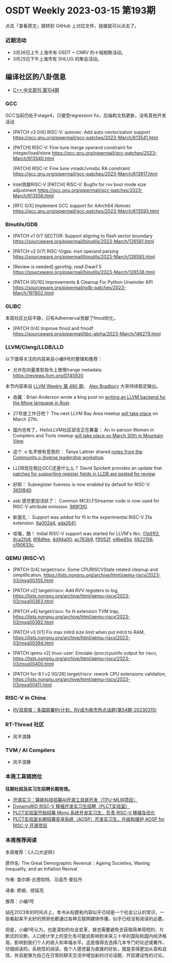 # OSDT Weekly 2023-03-15 第193期

点击「查看原文」跳转到 GitHub 上对应文件，链接就可以点击了。

### 近期活动

- 3月26日上午上海市有 OSDT + CNRV 的十城相聚活动。
- 3月25日下午上海市有 SHLUG 的聚会活动。

## 编译社区的八卦信息

- [C++ 中文周刊 第104期](https://mp.weixin.qq.com/s/xzahhyg47GSgnD7uo7sdqw)

### GCC

GCC当前仍处于stage4，只接受regression fix，后端和文档更新，没有其他开发活动
- [PATCH v3 0/6] RISC-V: autovec: Add auto-vectorization support
  https://gcc.gnu.org/pipermail/gcc-patches/2023-March/613541.html

- [PATCH] RISC-V: Fine tune merge operand constraint for integer/load/store
  https://gcc.gnu.org/pipermail/gcc-patches/2023-March/613540.html

  [PATCH] RISC-V: Fine tune vmadc/vmsbc RA constraint
  https://gcc.gnu.org/pipermail/gcc-patches/2023-March/613917.html

- Intel贡献RISC-V [PATCH] RISC-V: Bugfix for rvv bool mode size adjustment
  https://gcc.gnu.org/pipermail/gcc-patches/2023-March/613556.html

- [RFC 0/X] Implement GCC support for AArch64 libmvec
  https://gcc.gnu.org/pipermail/gcc-patches/2023-March/613593.html

### Binutils/GDB

- [PATCH v1 0/7 SECTOR: Support aligning to flash sector boundary
   https://sourceware.org/pipermail/binutils/2023-March/126581.html

- [PATCH v2 0/7] RISC-V/gas: insn operand parsing
   https://sourceware.org/pipermail/binutils/2023-March/126593.html

- [Review is needed] gprofng: read Dwarf 5
   https://sourceware.org/pipermail/binutils/2023-March/126538.html

-  [PATCH 00/10] Improvements & Cleanup For Python Unwinder API
   https://sourceware.org/pipermail/gdb-patches/2023-March/197802.html

### GLIBC

本周社区比较平静，只有Adhemerval贡献了fmod优化，
- [PATCH 0/4] Improve fmod and fmodf
  https://sourceware.org/pipermail/libc-alpha/2023-March/146279.html

### LLVM/Clang/LLDB/LLD


以下值得关注的内容来自小编9号的整理和推荐：

- 允许在向量类型指令上使用!range metadata. https://reviews.llvm.org/D145920

本节内容来自 [LLVM Weekly 第 480 期](http://llvmweekly.org/issue/480)，
[Alex Bradbury](https://www.linkedin.com/in/alex-bradbury/) 大哥持续稳定输出。

* 收藏：Brian Anderson wrote a blog post on [writing an LLVM backend for the Move language in Rust](https://brson.github.io/2023/03/12/move-on-llvm).

* 27号是工作日吧？ The next LLVM Bay Area meetup [will take place](https://discourse.llvm.org/t/llvm-bay-area-monthly-meetup-mon-mar-27-23-6pm/69117) on March 27th.

* 国内也有了，HelloLLVM社区邱吉正在筹备： An in-person Women in Compilers and Tools meetup [will take place on March 30th in Mountain View](https://discourse.llvm.org/t/wict-in-person-meetup-march-30/69155).

* 这个 .o 名字很有意思的： Tanya Lattner shared [notes from the Community.o diverse leadership workshop](https://discourse.llvm.org/t/diverse-leadership-community-o-workshop-followup/69158).

* LLDB现在相比GCC还差什么么？ David Spickett provides an update that [patches for supporting register fields in LLDB are posted for review](https://discourse.llvm.org/t/rfc-showing-register-fields-in-lldb/64676/16).

* 好耶： Subregister liveness is now enabled by default for RISC-V.
  [365f840](https://reviews.llvm.org/rG365f84039878).

* asb 感觉更加活跃了： Common MCELFStreamer code is now used for RISC-V attribute emission.
  [989f3f0](https://reviews.llvm.org/rG989f3f080e40).

* 新面孔： Support was added for fli in the experimental RISC-V Zfa extension.
  [8a002d4](https://reviews.llvm.org/rG8a002d40f598),
  [ada2641](https://reviews.llvm.org/rGada264146067).

* 哇喔，酷！ Initial RISC-V support was started for LLVM's libc.
  [f7e91f2](https://reviews.llvm.org/rGf7e91f2b824a),
  [9ca2fb8](https://reviews.llvm.org/rG9ca2fb82177f),
  [6f8dfee](https://reviews.llvm.org/rG6f8dfeee06cf),
  [4d94a00](https://reviews.llvm.org/rG4d94a0080e14),
  [ac763b9](https://reviews.llvm.org/rGac763b9fdf5b),
  [f1f052f](https://reviews.llvm.org/rGf1f052f9b000),
  [e9be85d](https://reviews.llvm.org/rGe9be85da8bad),
  [6822156](https://reviews.llvm.org/rG6822156a58ff),
  [cf90633c](https://reviews.llvm.org/rGcf90633cf215).

### QEMU (RISC-V)

- [PATCH 0/4] target/riscv: Some CPURISCVState related cleanup and simplification,
  https://lists.nongnu.org/archive/html/qemu-riscv/2023-03/msg00355.html

- [PATCH v2] target/riscv: Add RVV registers to log,
  https://lists.nongnu.org/archive/html/qemu-riscv/2023-03/msg00363.html

- [PATCH v4] target/riscv: fix H extension TVM trap,
  https://lists.nongnu.org/archive/html/qemu-riscv/2023-03/msg00392.html

- [PATCH v3 0/1] Fix max initrd size limit when put initrd to RAM,
  https://lists.nongnu.org/archive/html/qemu-riscv/2023-03/msg00394.html

- [PATCH qemu v2] linux-user: Emulate /proc/cpuinfo output for riscv,
  https://lists.nongnu.org/archive/html/qemu-riscv/2023-03/msg00400.html

- [PATCH for-8.1 v2 00/26] target/riscv: rework CPU extensions validation,
  https://lists.nongnu.org/archive/html/qemu-riscv/2023-03/msg00411.html

### RISC-V in China

- [RV双周报：多国部署RV计划，RV成为股市热点话题(第54期-20230315)](https://mp.weixin.qq.com/s/uz2l_0BxcYocAKrXtL2gJw)

### RT-Thread 社区

- 风平浪静

### TVM / AI Compilers

- 风平浪静

### 本周工具链岗位

**往期社招及实习生招聘长期有效。**

- [开源实习：算能科技招募AI开源工具链开发（TPU-MLIR项目）](https://mp.weixin.qq.com/s/IBJh0ip4k11PzIMZecsWSw)
- [DynamoRIO RISC-V 移植开发实习生招聘（PLCT实验室）](https://mp.weixin.qq.com/s/J_5TjT6DOqeOXJXQI5VQxw)
- [PLCT实验室开始招募 Mono 系统开发实习生，负责 RISC-V 移植及优化](https://mp.weixin.qq.com/s/whEW7Hay1jIP1tBzIPay1A)
- [PLCT实验室长期招募安卓系统（AOSP）开发实习生，升级和维护 AOSP for RISC-V 开源项目](https://mp.weixin.qq.com/s/dJP2cEB1nex2inR5c-cJog)


### 本周推荐阅读

本周推荐：《人口大逆转》

原作名: The Great Demographic Reversal：Ageing Societies, Waning Inequality, and an Inflation Revival


作者: 查尔斯·古德哈特、马诺杰·普拉丹

译者: 廖岷、缪延亮

推荐：小编1号

站在2023年的时间点上，本书从标题和内容似乎已经是一个社会公认的常识，一些看起来不太好的预测也都通过各种互联网媒体传播，似乎已经没有阅读的必要。

但是，小编1号认为，也是深刻的社会变革，就也需要避免去获取简单简短的、片断式的论断。人口统计学上的变化有可能会影响到未来三十年的国际和国内经济格局，影响到我们个人的收入和幸福水平。这是值得去选择几本专门的论述或著作，仔细阅读的。系统性的阅读，我个人感觉最为直接的好处，就是变得更加从容和自信，并且能够为自己在日常的聊天交流中增加新的讨论话题，开启建设性的讨论。
